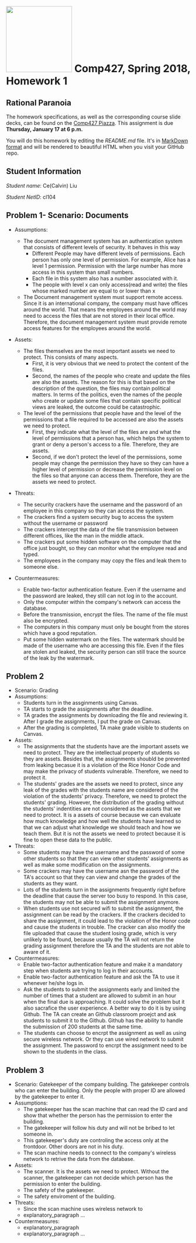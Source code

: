 # <img src="http://www.rice.edu/_images/rice-logo.jpg" width=180> Comp427, Spring 2018, Homework 1
## Rational Paranoia
The homework specifications, as well as the corresponding course slide decks,
can be found on the [Comp427 Piazza](https://piazza.com/class/jqifhp864b37ju).
This assignment is due **Thursday, January 17 at 6 p.m.**

You will do this homework by editing the _README.md_ file. It's in
[MarkDown format](https://guides.github.com/features/mastering-markdown/)
and will be rendered to beautiful HTML when you visit your GitHub repo.

## Student Information
_Student name_: Ce(Calvin) Liu

_Student NetID_: cl104

## Problem 1- Scenario: Documents
- Assumptions:
  - The document management system has an authentication system that consists of different levels of security. It behaves in this way
    - Different People may have different levels of permissions. Each person has only one level of permission. For example, Alice has a level 1 permission. Permission with the large number has more access in this system than small numbers. 
    - Each file in this system also has a number associated with it.
    - The people with level x can only access(read and write) the files whose marked number are equal to or lower than x
  - The Document management system must support remote access. Since it is an international company, the company must have offices around the world. That means the employees around the world may need to access the files that are not stored in their local office. Therefore, the document management system must provide remote access features for the employees around the world.
    
- Assets:
  - The files themselves are the most important assets we need to protect. This consists of many aspects. 
    - First, it is very obvious that we need to protect the content of the files. 
    - Second, the names of the people who create and update the files are also the assets. The reason for this is that based on the description of the question, the files may contain political matters. In terms of the politics, even the names of the people who create or update some files that contain specific political views are leaked, the outcome could be catastrophic. 
  - The level of the permissions that people have and the level of the permissions that a file required to be accessed are also the assets we need to protect. 
    - First, they indicate what the level of the files are and what the level of permissions that a person has, which helps the system to grant or deny a person's access to a file. Therefore, they are assets.
    - Second, if we don't protect the level of the permissions, some people may change the permission they have so they can have a higher level of permission or decrease the permission level on the files so that anyone can access them. Therefore, they are the assets we need to protect.
- Threats:
  - The security crackers have the username and the password of an employee in this company so they can access the system.
  - The crackers find a system security bug to access the system without the username or password
  - The crackers intercept the data of the file transmission between different offices, like the man in the middle attack.
  - The crackers put some hidden software on the computer that the office just bought, so they can monitor what the employee read and typed.
  - The employees in the company may copy the files and leak them to someone else.
- Countermeasures:
  - Enable two-factor authentication feature. Even if the username and the password are leaked, they still can not log in to the account.
  - Only the computer within the company's network can access the database.
  - Before the transmission, encrypt the files. The name of the file must also be encrypted.
  - The computers in this company must only be bought from the stores which have a good reputation.
  - Put some hidden watermark on the files. The watermark should be made of the username who are accessing this file. Even if the files are stolen and leaked, the security person can still trace the source of the leak by the watermark. 

## Problem 2
- Scenario: Grading
- Assumptions:
  - Students turn in the assginments using Canvas.
  - TA starts to grade the assignments after the deadline.
  - TA grades the assignments by downloading the file and reviewing it. After I grade the assignments, I put the grade on Canvas.
  - After the grading is completed, TA make grade visible to students on Canvas.
- Assets:
  - The assignments that the students have are the important assets we need to protect. They are the intellectual property of students so they are assets. Besides that, the assignments shoubld be prevented from leaking becasue it is a violation of the Rice Honor Code and may make the privacy of students vulnerable. Therefore, we need to protect it. 
  - The students' grades are the assets we need to protect, since any leak of the grades with the students name are considered of the violation of the students' privacy. Therefore, we need to protect the students' grading. However, the distribution of the grading without the students' indentities are not considered as the assets that we need to protect. It is a assets of course because we can evaluate how much knowledge and how well the students have learned so that we can adjust what knowledge we should teach and how we teach them. But it is not the assets we need to protect because it is fine to open these data to the public. 
- Threats:
  - Some students may have the username and the password of some other students so that they can view other students' assignments as well as make some modification on the assignments. 
  - Some crackers may have the username asn the password of the TA's account so that they can view and change the grades of the students as they want.
  - Lots of the students turn in the assignments frequently right before the deadline that cause the server too busy to respond. In this case, the students may not be able to submit the assignment anymore.
  - When students use not secured wifi to submit the assignment, the assignment can be read by the crackers. If the crackers decided to share the assignment, it could lead to the violation of the Honor code and cause the students in trouble. The cracker can also modify the file uploaded that cause the student losing grade, which is very unlikely to be found, because usually the TA will not return the grading assignment therefore the TA and the students are not able to aware of it.
- Countermeasures:
  - Enable two-factor authentication feature and make it a mandatory step when students are trying to log in their accounts. 
  - Enable two-factor authentication feature and ask the TA to use it whenever he/she logs in.
  - Ask the students to submit the assignments early and limited the number of times that a student are allowed to submit in an hour when the final due is approaching. It could solve the problem but it also sacrafice the user experience. A better way to do it is by using Github. The TA can create an Github classroom proejct and ask students to submit it to the Github. Github has the ability to handle the submission of 200 students at the same time.
  - The students can choose to encrpt the assignment as well as using secure wireless network. Or they can use wired network to submit the assignment. The password to encrpt the assignment need to be shown to the students in the class.

## Problem 3
- Scenario: Gatekeeper of the company building. The gatekeeper controls who can enter the building. Only the people with proper ID are allowed by the gatekeeper to enter it.
- Assumptions:
  - The gatekeeper has the scan machine that can read the ID card and show that whether the person has the permission to enter the building.
  - The gatekeeper will follow his duty and will not be bribed to let someone in. 
  - This gatekeeper's duty are controling the access only at the frontdoor. Other doors are not in his duty.
  - The scan machine needs to connect to the company's wireless network to retrive the data from the database.
- Assets:
  - The scanner. It is the assets we need to protect. Without the scanner, the gatekeeper can not decide which person has the permission to enter the building.
  - The safety of the gatekeeper. 
  - The safety enviroment of the building.
- Threats:
  - Since the scan machine uses wireless network to  
  - explanatory_paragraph ...
- Countermeasures:
  - explanatory_paragraph
  - explanatory_paragraph ...

